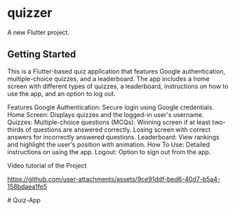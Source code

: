 # quizzer

A new Flutter project.

## Getting Started

This is a Flutter-based quiz application that features Google authentication, multiple-choice quizzes, and a leaderboard. The app includes a home screen with different types of quizzes, a leaderboard, instructions on how to use the app, and an option to log out.

Features
Google Authentication: Secure login using Google credentials.
Home Screen: Displays quizzes and the logged-in user's username.
Quizzes:
Multiple-choice questions (MCQs).
Winning screen if at least two-thirds of questions are answered correctly.
Losing screen with correct answers for incorrectly answered questions.
Leaderboard: View rankings and highlight the user's position with animation.
How To Use: Detailed instructions on using the app.
Logout: Option to sign out from the app.

Video tutorial of the Project 

https://github.com/user-attachments/assets/9ce91ddf-bed6-40d7-b5a4-158bdaea1fe5

#   Q u i z - A p p 




 
 
